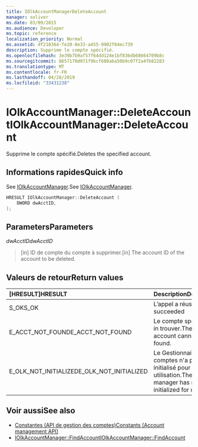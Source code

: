 ```yaml
---
title: IOlkAccountManagerDeleteAccount
manager: soliver
ms.date: 03/09/2015
ms.audience: Developer
ms.topic: reference
localization_priority: Normal
ms.assetid: df210364-fe20-8e33-a455-9902f04ec739
description: Supprime le compte spécifié.
ms.openlocfilehash: 3e39b7b9af57f64dd124e1bf836db68664709b8c
ms.sourcegitcommit: 8657170d071f9bcf680aba50b9c07f2a4fb82283
ms.translationtype: MT
ms.contentlocale: fr-FR
ms.lasthandoff: 04/28/2019
ms.locfileid: "33431238"
---
```

# <a name="iolkaccountmanagerdeleteaccount"></a><span data-ttu-id="3845c-103">IOlkAccountManager::DeleteAccount</span><span class="sxs-lookup"><span data-stu-id="3845c-103">IOlkAccountManager::DeleteAccount</span></span>

<span data-ttu-id="3845c-104">Supprime le compte spécifié.</span><span class="sxs-lookup"><span data-stu-id="3845c-104">Deletes the specified account.</span></span>
  
## <a name="quick-info"></a><span data-ttu-id="3845c-105">Informations rapides</span><span class="sxs-lookup"><span data-stu-id="3845c-105">Quick info</span></span>

<span data-ttu-id="3845c-106">See [IOlkAccountManager](iolkaccountmanager.md).</span><span class="sxs-lookup"><span data-stu-id="3845c-106">See [IOlkAccountManager](iolkaccountmanager.md).</span></span>
  
```cpp
HRESULT IOlkAccountManager::DeleteAccount (  
    DWORD dwAcctID, 
);
```

## <a name="parameters"></a><span data-ttu-id="3845c-107">Parameters</span><span class="sxs-lookup"><span data-stu-id="3845c-107">Parameters</span></span>

<span data-ttu-id="3845c-108">_dwAcctID_</span><span class="sxs-lookup"><span data-stu-id="3845c-108">_dwAcctID_</span></span>
  
> <span data-ttu-id="3845c-109">[in] ID de compte du compte à supprimer.</span><span class="sxs-lookup"><span data-stu-id="3845c-109">[in] The account ID of the account to be deleted.</span></span>
    
## <a name="return-values"></a><span data-ttu-id="3845c-110">Valeurs de retour</span><span class="sxs-lookup"><span data-stu-id="3845c-110">Return values</span></span>

|<span data-ttu-id="3845c-111">**[HRESULT]**</span><span class="sxs-lookup"><span data-stu-id="3845c-111">**HRESULT**</span></span>|<span data-ttu-id="3845c-112">**Description**</span><span class="sxs-lookup"><span data-stu-id="3845c-112">**Description**</span></span>|
|:-----|:-----|
|<span data-ttu-id="3845c-113">S_OK</span><span class="sxs-lookup"><span data-stu-id="3845c-113">S_OK</span></span>  <br/> |<span data-ttu-id="3845c-114">L’appel a réussi</span><span class="sxs-lookup"><span data-stu-id="3845c-114">The call succeeded</span></span>  <br/> |
|<span data-ttu-id="3845c-115">E_ACCT_NOT_FOUND</span><span class="sxs-lookup"><span data-stu-id="3845c-115">E_ACCT_NOT_FOUND</span></span>  <br/> |<span data-ttu-id="3845c-116">Le compte spécifié est in trouver.</span><span class="sxs-lookup"><span data-stu-id="3845c-116">The specified account cannot be found.</span></span>  <br/> |
|<span data-ttu-id="3845c-117">E_OLK_NOT_INITIALIZED</span><span class="sxs-lookup"><span data-stu-id="3845c-117">E_OLK_NOT_INITIALIZED</span></span>  <br/> |<span data-ttu-id="3845c-118">Le Gestionnaire de comptes n'a pas été initialisé pour une utilisation.</span><span class="sxs-lookup"><span data-stu-id="3845c-118">The account manager has not been initialized for use.</span></span>  <br/> |
   
## <a name="see-also"></a><span data-ttu-id="3845c-119">Voir aussi</span><span class="sxs-lookup"><span data-stu-id="3845c-119">See also</span></span>

- [<span data-ttu-id="3845c-120">Constantes (API de gestion des comptes)</span><span class="sxs-lookup"><span data-stu-id="3845c-120">Constants (Account management API)</span></span>](constants-account-management-api.md)  
- [<span data-ttu-id="3845c-121">IOlkAccountManager::FindAccount</span><span class="sxs-lookup"><span data-stu-id="3845c-121">IOlkAccountManager::FindAccount</span></span>](iolkaccountmanager-findaccount.md)

